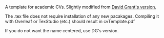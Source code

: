 A template for academic CVs. Slightly modified from [David Grant's version.](https://www.davidgrant.ca/latex_resume_template)

The .tex file does not require installation of any new pacakages. Compiling it with Overleaf or TexStudio (etc.) should result in cvTemplate.pdf 

If you do not want the name centered, use DG's version. 
